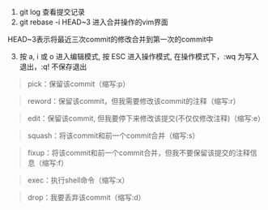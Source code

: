 1. git log 查看提交记录
2. git rebase -i HEAD~3 进入合并操作的vim界面 

  HEAD~3表示将最近三次commit的修改合并到第一次的commit中

3. 按 a, i 或 o 进入编辑模式, 按 ESC 进入操作模式, 在操作模式下，:wq 为写入退出，:q! 不保存退出  
>pick：保留该commit（缩写:p）

>reword：保留该commit，但我需要修改该commit的注释（缩写:r）

>edit：保留该commit, 但我要停下来修改该提交(不仅仅修改注释)（缩写:e）

>squash：将该commit和前一个commit合并（缩写:s）

>fixup：将该commit和前一个commit合并，但我不要保留该提交的注释信息（缩写:f）

>exec：执行shell命令（缩写:x）

>drop：我要丢弃该commit（缩写:d）
